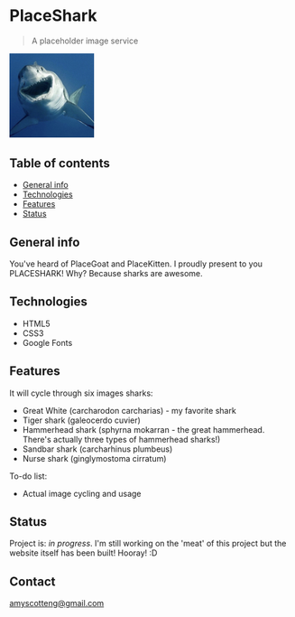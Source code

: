 # PlaceShark
> A placeholder image service 

<img src="https://github.com/amyscotteng/placeshark/blob/master/src/images/greatwhite.jpg?raw=true" style="width:150px;height:150;">

## Table of contents
* [General info](#general-info)
* [Technologies](#technologies)
* [Features](#features)
* [Status](#status)

## General info
You've heard of PlaceGoat and PlaceKitten. I proudly present to you PLACESHARK! Why? Because sharks are awesome. 



## Technologies
* HTML5
* CSS3
* Google Fonts
 

## Features
It will cycle through six images sharks:

* Great White (carcharodon carcharias) - my favorite shark
* Tiger shark (galeocerdo cuvier)
* Hammerhead shark (sphyrna mokarran - the great hammerhead. There's actually three types of hammerhead sharks!)
* Sandbar shark (carcharhinus plumbeus)
* Nurse shark (ginglymostoma cirratum)

To-do list:
* Actual image cycling and usage

## Status
Project is: _in progress_. I'm still working on the 'meat' of this project but the website itself has been built! Hooray! :D

## Contact
amyscotteng@gmail.com
